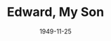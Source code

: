 ---
title: Edward, My Son
date: 1949-11-25
closing_date: 1949-12-03
layout: productions
playbill:
Theatre: Theatre Jacksonville
Venue: Little Theatre
cast:
- Burton: Bill Gibbs
- Arnold Holt: Bob Greer
- Dr. Larry Parker: Charles J. Broyles
- Hanray: Elmo Lehman
- Summers: Gene Sayre
- Dr. Waxman: Henry Covington
- Mr. Prothero: Richard Kaszner
- Harry Soames: William Baxter
- Eileen Perry: Marjorie Norris
- Ellerby: W.R. Becht
- Evelyn Holt: Suzanne Pallister
- Phyllis Maxwell: Twilla Turner
- Betty Fowler: Yolly Edmunds
orchestra:
crew:
- Director: Paul E. Geisenhof
- Stage Manager: Margaret Lafferty
- Set and Lighting Design: Duke LeBrun
- Make-up Chairman: Mrs. Budd Porter
- Light Controls:
  - Natalie Clarke
  - Su Hawkins
- Scene Construction:
  - Betty Salter
  - Bill Gibbs
  - David Salter
  - Don Wright
  - E.P. Kellogg
  - Edward Keisling
  - Gene Sayre
  - Karen O'Shaughnessy
  - Leville Richardson
  - Maudie LeBrun
  - Richard Kirkpatrick
  - Velda Lindstrom
  - Vivienne Salter
- Wardrobe Coordinator: Carolina Rawls
- Wardrobe Mistress: Vonnie Patton
- Wardrobe Assistant:
  - Anne Pafford Welch
  - Bebe Jordan
  - E.L. Patton, Jr.
  - Joyce Lamont
  - Karen O'Shaughnessy
  - Polly Clendenning
  - Vivienne Salter
- Properties Chairman: Margaret Gift
- Properties Assistant:
  - Barbara Bailey
  - L.J. Gift
  - Marjorie Luhring
  - Mrs. W. E. Heaney
  - Sue Miller
- Make-up assistant:
  - Don Heebner
  - Dorothy Mortenson
  - Edna B. Spindel
  - Eula Mae Snow
  - Helen List
  - Jay Harder
  - Jocelyn Brown
  - Laurel Barton
external_links:
---